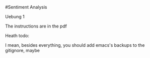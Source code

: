 #Sentiment Analysis

Uebung 1

The instructions are in the pdf

Heath todo:

I mean, besides everything, you should add emacs's backups to the gitignore, maybe

